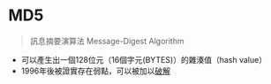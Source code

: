 # MD5
>訊息摘要演算法 Message-Digest Algorithm

- 可以產生出一個128位元（16個字元(BYTES)）的雜湊值（hash value）
- 1996年後被證實存在弱點，可以被加以[破解](https://zh.wikipedia.org/wiki/%E7%A0%B4%E8%A7%A3 "破解")